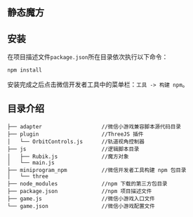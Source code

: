 ## 静态魔方

## 安装

在项目描述文件`package.json`所在目录依次执行以下命令：

```bash
npm install
```

安装完成之后点击微信开发者工具中的菜单栏：`工具 -> 构建 npm`。

## 目录介绍

```
├── adapter                   //微信小游戏兼容脚本源代码目录
├── plugin                    //ThreeJS 插件
│   └── OrbitControls.js      //轨道视角控制器
├── js                        //逻辑脚本目录
│   ├── Rubik.js              //魔方对象
│   └── main.js
├── miniprogram_npm           //微信开发者工具构建 npm 包目录
│   └── three
├── node_modules              //npm 下载的第三方包目录
├── package.json              //npm 项目描述文件
├── game.js                   //微信小游戏入口文件
└── game.json                 //微信小游戏配置文件
```
